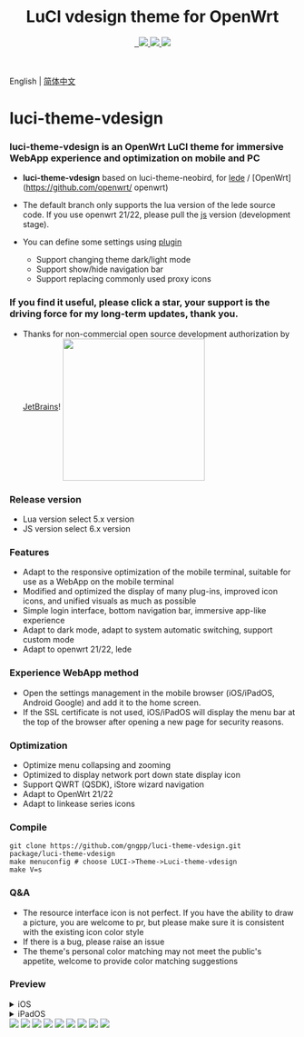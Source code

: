 <div align="center">
  <h1 align="center">
    LuCI vdesign theme for OpenWrt
  </h1>
<a href="/LICENSE">
    <img src="https://img.shields.io/github/license/gngpp/luci-theme-vdesign?style=flat&a=1" alt="">
  </a>
  <a href="https://github.com/gngpp/luci-theme-vdesign/pulls">
    <img src="https://img.shields.io/badge/PRs-welcome-brightgreen.svg?style=flat" alt="">
  </a><a href="https://github.com/gngpp/luci-theme-vdesign/issues/new">
    <img src="https://img.shields.io/badge/Issues-welcome-brightgreen.svg?style=flat">
  </a><a href="https://github.com/gngpp/luci-theme-vdesign/releases">
    <img src="https://img.shields.io/github/release/gngpp/luci-theme-vdesign.svg?style=flat">
  </a><a href="hhttps://github.com/gngpp/luci-theme-vdesign/releases">
    <img src="https://img.shields.io/github/downloads/gngpp/luci-theme-vdesign/total?style=flat">
  </a>
</div>
<br>

<br>English | [简体中文](README.md)

# luci-theme-vdesign

### luci-theme-vdesign is an OpenWrt LuCI theme for immersive WebApp experience and optimization on mobile and PC
- **luci-theme-vdesign** based on luci-theme-neobird, for [lede](https://github.com/coolsnowwolf/lede) / [OpenWrt](https://github.com/openwrt/ openwrt)
- The default branch only supports the lua version of the lede source code. If you use openwrt 21/22, please pull the [js](https://github.com/gngpp/luci-theme-vdesign/tree/js) version (development stage).

- You can define some settings using [plugin](https://github.com/gngpp/luci-app-vdesign-config)
   - Support changing theme dark/light mode
   - Support show/hide navigation bar
   - Support replacing commonly used proxy icons

### If you find it useful, please click a star, your support is the driving force for my long-term updates, thank you.
  
- Thanks for non-commercial open source development authorization by [JetBrains](https://www.jetbrains.com/)!
<a href="https://www.jetbrains.com/?from=gnet" target="_blank"><img src="https://raw.githubusercontent.com/panjf2000/illustrations/master/jetbrains/jetbrains-variant-4.png" width="250" align="middle"/></a>

### Release version

- Lua version select 5.x version
- JS version select 6.x version

### Features

- Adapt to the responsive optimization of the mobile terminal, suitable for use as a WebApp on the mobile terminal
- Modified and optimized the display of many plug-ins, improved icon icons, and unified visuals as much as possible
- Simple login interface, bottom navigation bar, immersive app-like experience
- Adapt to dark mode, adapt to system automatic switching, support custom mode
- Adapt to openwrt 21/22, lede

### Experience WebApp method

- Open the settings management in the mobile browser (iOS/iPadOS, Android Google) and add it to the home screen.
- If the SSL certificate is not used, iOS/iPadOS will display the menu bar at the top of the browser after opening a new page for security reasons.

### Optimization

- Optimize menu collapsing and zooming
- Optimized to display network port down state display icon
- Support QWRT (QSDK), iStore wizard navigation
- Adapt to OpenWrt 21/22
- Adapt to linkease series icons

### Compile

```
git clone https://github.com/gngpp/luci-theme-vdesign.git package/luci-theme-vdesign
make menuconfig # choose LUCI->Theme->Luci-theme-vdesign
make V=s
```

### Q&A

- The resource interface icon is not perfect. If you have the ability to draw a picture, you are welcome to pr, but please make sure it is consistent with the existing icon color style
- If there is a bug, please raise an issue
- The theme's personal color matching may not meet the public's appetite, welcome to provide color matching suggestions

### Preview

<details> <summary>iOS</summary>
<img src="./preview/webapp_home.PNG"/>
<img src="./preview/webapp_vssr.PNG"/>
</details>

<details> <summary>iPadOS</summary>
<img src="./preview/IMG_0328.PNG"/>
<img src="./preview/IMG_0329.PNG"/>
</details>

<img src="./preview/login.png"/>
<img src="./preview/login1.png"/>
<img src="./preview/page.png"/>
<img src="./preview/home.png"/>
<img src="./preview/light.png"/>
<img src="./preview/home1.png"/>
<img src="./preview/wifi.png"/>
<img src="./preview/iface.png"/>
<img src="./preview/firewall.png"/>
